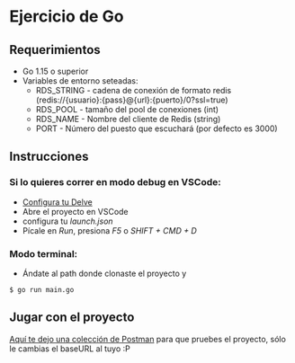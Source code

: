 # Ejercicio de Go

## Requerimientos

* Go 1.15 o superior
* Variables de entorno seteadas:
    * RDS_STRING - cadena de conexión de formato redis (redis://{usuario}:{pass}@{url}:{puerto}/0?ssl=true)
    * RDS_POOL - tamaño del pool de conexiones (int)
    * RDS_NAME - Nombre del cliente de Redis (string)
    * PORT - Número del puesto que escuchará (por defecto es 3000)

## Instrucciones

### Si lo quieres correr en modo debug en VSCode:

* [Configura tu Delve](https://github.com/golang/vscode-go/blob/master/docs/debugging.md)
* Abre el proyecto en VSCode
* configura tu _launch.json_
* Pícale en _Run_, presiona _F5_ o _SHIFT + CMD + D_

### Modo terminal:

* Ándate al path donde clonaste el proyecto y
```
$ go run main.go
```

## Jugar con el proyecto

[Aquí te dejo una colección de Postman](https://www.getpostman.com/collections/6401765c93da452dbddd) para que pruebes el proyecto, sólo le cambias el baseURL al tuyo :P

